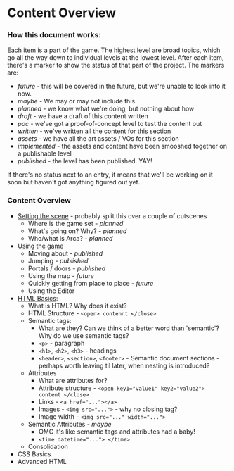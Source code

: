 # Content Overview

### How this document works:
Each item is a part of the game. The
highest level are broad topics, which go all the way down to individual
levels at the lowest level. After each item, there's a marker to show
the status of that part of the project. The markers are:

* *future* - this will be covered in the future, but we're unable to
    look into it now.
* *maybe* - We may or may not include this.
* *planned* - we know what we're doing, but nothing about how
* *draft* - we have a draft of this content written
* *poc* - we've got a proof-of-concept level to test the content out
* *written* - we've written all the content for this section
* *assets* - we have all the art assets / VOs for this section
* *implemented* - the assets and content have been smooshed together on
    a publishable level
* *published* - the level has been published. YAY!

If there's no status next to an entry, it means that we'll be working on
it soon but haven't got anything figured out yet.

### Content Overview

- [Setting the scene](sections/01-intro/overview.md) - probably split
    this over a couple of cutscenes
  - Where is the game set - *planned*
  - What's going on? Why? - *planned*
  - Who/what is Arca? - *planned*
- [Using the game](sections/02-tutorial/overview.md)
  - Moving about - *published*
  - Jumping - *published*
  - Portals / doors - *published*
  - Using the map - *future*
  - Quickly getting from place to place - *future*
  - Using the Editor
- [HTML Basics](sections/03-html-basics/overview.md):
  - What is HTML? Why does it exist?
  - HTML Structure - `<open> contennt </close>`
  - Semantic tags:
    - What are they? Can we think of a better word than 'semantic'? Why
        do we use semantic tags?
    - `<p>` - paragraph
    - `<h1>`, `<h2>`, `<h3>` - headings
    - `<header>`, `<section>`, `<footer>` - Semantic document sections -
        perhaps worth leaving til later, when nesting is introduced?
  - Attributes
    - What are attributes for?
    - Attribute structure - `<open key1="value1" key2="value2"> content
        </close>`
    - Links - `<a href="..."></a>`
    - Images - `<img src="...">` - why no closing tag?
    - Image width - `<img src="..." width="...">`
  - Semantic Attributes - *maybe*
    - OMG it's like semantic tags and attributes had a baby!
    - `<time datetime="..."> </time>`
  - Consolidation
- CSS Basics
- Advanced HTML

